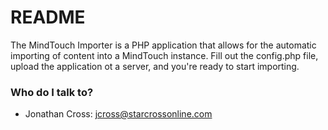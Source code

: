 # README #

The MindTouch Importer is a PHP application that allows for the automatic importing of content into a MindTouch instance. Fill out the config.php file, upload the application ot a server, and you're ready to start importing.

### Who do I talk to? ###

* Jonathan Cross: jcross@starcrossonline.com
